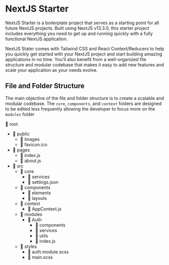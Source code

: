 # NextJS Starter

NextJS Starter is a boilerplate project that serves as a starting point for all future NextJS projects. Built using NextJS v13.3.0, this starter project includes everything you need to get up and running quickly with a fully functional NextJS application.

NextJS Stater comes with Tailwind CSS and React Context/Reducers to help you quickly get started with your NextJS project and start building amazing applications in no time. You'll also benefit from a well-organized file structure and modular codebase that makes it easy to add new features and scale your application as your needs evolve.

## File and Folder Structure

The main objective of the file and folder structure is to create a scalable and modular codebase. The `core`, `components`, and `context` folders are designed to be edited less frequently allowing the developer to focus more on the `modules` folder

📁 root

- 📁 public
  - 📁 Images
  - 📄 favicon.ico
- 📁 pages
  - 📄 index.js
  - 📄 about.js
- 📁 src
  - 📁 core
    - 📁 services
    - 📄 settings.json
  - 📁 components
    - 📁 elements
    - 📁 layouts
  - 📁 context
    - 📄 AppContext.js
  - 📁 modules
    - 📁 Auth
      - 📁 components
      - 📁 services
      - 📁 utils
      - 📄 index.js
  - 📁 styles
    - 📄 auth.module.scss
    - 📄 main.scss
